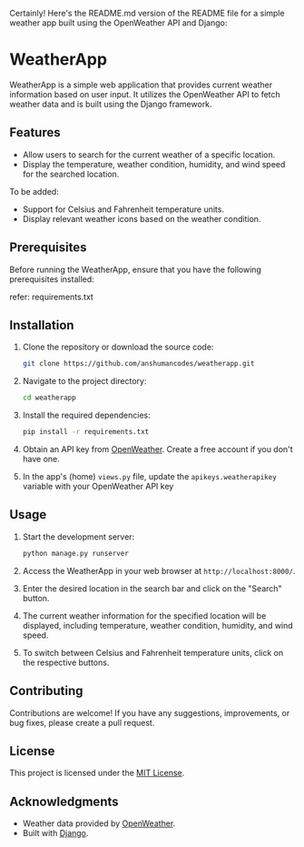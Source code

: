 Certainly! Here's the README.md version of the README file for a simple weather app built using the OpenWeather API and Django:

# WeatherApp

WeatherApp is a simple web application that provides current weather information based on user input. It utilizes the OpenWeather API to fetch weather data and is built using the Django framework.

## Features

- Allow users to search for the current weather of a specific location.
- Display the temperature, weather condition, humidity, and wind speed for the searched location.

 To be added:
- Support for  Celsius and Fahrenheit temperature units.
- Display relevant weather icons based on the weather condition.

## Prerequisites

Before running the WeatherApp, ensure that you have the following prerequisites installed:

refer: requirements.txt

## Installation

1. Clone the repository or download the source code:

   ```bash
   git clone https://github.com/anshumancodes/weatherapp.git
   ```

2. Navigate to the project directory:

   ```bash
   cd weatherapp
   ```

3. Install the required dependencies:

   ```bash
   pip install -r requirements.txt
   ```

4. Obtain an API key from [OpenWeather](https://openweathermap.org/). Create a free account if you don't have one.

5. In the app's (home) `views.py` file, update the `apikeys.weatherapikey` variable with your OpenWeather API key

   

## Usage

1. Start the development server:

   ```bash
   python manage.py runserver
   ```

2. Access the WeatherApp in your web browser at `http://localhost:8000/`.

3. Enter the desired location in the search bar and click on the "Search" button.

4. The current weather information for the specified location will be displayed, including temperature, weather condition, humidity, and wind speed.

5. To switch between Celsius and Fahrenheit temperature units, click on the respective buttons.

## Contributing

Contributions are welcome! If you have any suggestions, improvements, or bug fixes, please create a pull request.

## License

This project is licensed under the [MIT License](https://opensource.org/licenses/MIT).

## Acknowledgments

- Weather data provided by [OpenWeather](https://openweathermap.org/).
- Built with [Django](https://www.djangoproject.com/).


